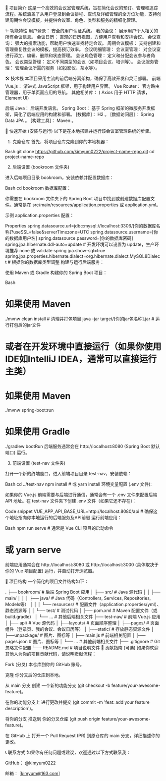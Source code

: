 🌟 项目简介
这是一个高效的会议室管理系统，旨在简化会议的预订、管理和追踪流程。系统涵盖了从用户登录到会议排程、查询及详细管理的全方位功能，支持创建周期性会议模板，并提供会议室、角色、类型和服务的精细化管理。

✨ 功能特性
用户登录： 安全的用户认证系统。
我的会议： 展示用户个人相关的所有会议信息。
会议日历： 直观的日历视图，方便用户查看和安排会议。
会议查询： 强大的搜索功能，帮助用户快速查找特定会议。
周期会议模板： 支持创建和管理重复性会议的模板，提高预订效率。
会议明细管理：
会议室管理： 对会议室进行添加、编辑、删除和状态管理。
会议角色管理： 定义和分配会议参与者角色。
会议类型管理： 定义不同类型的会议（如项目会议、培训等）。
会议服务管理： 管理会议所需的服务（如投影仪、茶水等）。

🛠️ 技术栈
本项目采用主流的前后端分离架构，确保了高效开发和灵活部署。
前端
Vue.js： 渐进式 JavaScript 框架，用于构建用户界面。
Vue Router： 官方路由管理器，用于单页面应用的导航。
其他相关库： ( Axios 用于 HTTP 请求，Element UI)

后端
Java： 后端开发语言。
Spring Boot： 基于 Spring 框架的微服务开发框架，简化了后端应用的构建和部署。
[数据库]： H2 。
[数据访问层]： Spring Data JPA 。
[构建工具]： Maven 。

🚀 快速开始 (安装与运行)
以下是在本地搭建并运行该会议室管理系统的步骤。

1. 克隆仓库
首先，将项目仓库克隆到你的本地机器：

Bash
git clone https://github.com/kimyum0222/project-name-repo.git
cd project-name-repo

2. 后端设置 (bookroom 文件夹)

进入后端项目目录 bookroom，安装依赖并配置数据库：

Bash
cd bookroom
数据库配置：

你需要在 bookroom 文件夹下的 Spring Boot 项目中找到或创建数据库配置文件。通常是在 src/main/resources/application.properties 或 application.yml。

示例 application.properties 配置：

Properties
spring.datasource.url=jdbc:mysql://localhost:3306/[你的数据库名称]?useSSL=false&serverTimezone=UTC
spring.datasource.username=[你的数据库用户名]
spring.datasource.password=[你的数据库密码]
spring.jpa.hibernate.ddl-auto=update # 开发环境可以设置为 update，生产环境推荐 none 或 validate
spring.jpa.show-sql=true
spring.jpa.properties.hibernate.dialect=org.hibernate.dialect.MySQL8Dialect # 根据你的数据库类型调整
构建与运行后端服务：

使用 Maven 或 Gradle 构建你的 Spring Boot 项目：

Bash
# 如果使用 Maven
./mvnw clean install # 清理并打包项目
java -jar target/[你的jar包名称].jar # 运行打包后的jar文件

# 或者在开发环境中直接运行（如果你使用IDE如IntelliJ IDEA，通常可以直接运行主类）
# 如果使用 Maven
./mvnw spring-boot:run

# 如果使用 Gradle
./gradlew bootRun
后端服务通常会在 http://localhost:8080 (Spring Boot 默认端口) 运行。

3. 前端设置 (test-nav 文件夹)

打开一个新的终端窗口，进入前端项目目录 test-nav，安装依赖：

Bash
cd ../test-nav
npm install # 或 yarn install
环境变量配置 (.env 文件):

如果你的 Vue.js 前端需要与后端进行通信，通常会有一个 .env 文件来配置后端 API 地址。在 test-nav 文件夹下创建 .env 文件（如果它还不存在）：

Code snippet
VUE_APP_API_BASE_URL=http://localhost:8080/api # 确保这个地址指向你本地运行的后端服务及API前缀
运行前端应用：

Bash
npm run serve # 通常是 Vue CLI 项目的启动命令
# 或 yarn serve
前端应用通常会在 http://localhost:8080 或 http://localhost:3000 (具体取决于你的 Vue 项目配置) 运行，并自动打开浏览器。

📂 项目结构
一个简化的项目文件结构如下：

.
├── bookroom/                 # 后端 Spring Boot 应用
│   ├── src/                  # Java 源代码
│   │   ├── main/
│   │   │   ├── java/         # Java 代码（Controllers, Services, Repositories, Models等）
│   │   │   └── resources/    # 配置文件（application.properties/yml）、静态资源等
│   │   └── test/             # 测试代码
│   ├── pom.xml               # Maven 配置文件（或 build.gradle）
│   └── ...                   # 其他后端相关文件
├── test-nav/                 # 前端 Vue.js 应用
│   ├── api/                  # Vue 源代码
│   ├──layouts/               # 页面顺序整理
│   ├──pages/                 # 页面组件（登录页、我的会议、会议日历等）
│   ├──static/                # 存放静态资源文件
│   ├──unpackage/             # 图片、图标等
│   ├── main.js               # 前端相关配置
│   ├── pages.json            # 图片、图标等
│   └── ...                   # 其他前端相关文件
├── .gitignore                # Git 忽略文件配置
└── README.md                 # 项目说明文件
🤝 贡献指南 (可选)
如果你欢迎其他人为你的项目贡献代码，请说明贡献流程：

Fork (分叉) 本仓库到你的 GitHub 账号。

克隆 你分叉后的仓库到本地。

从 main 分支 创建 一个新的功能分支 (git checkout -b feature/your-awesome-feature)。

在你的功能分支上 进行更改并提交 (git commit -m 'feat: add your feature description')。

将你的分支 推送到 你的分叉仓库 (git push origin feature/your-awesome-feature)。

在 GitHub 上 打开一个 Pull Request (PR) 到原仓库的 main 分支，详细描述你的更改。


📞 联系方式
如果你有任何问题或建议，欢迎通过以下方式联系我：

GitHub： @kimyum0222

邮箱： [kimyum@163.com]
